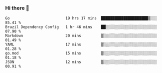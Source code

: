 ### Hi there 👋

<!--
**yeya24/yeya24** is a ✨ _special_ ✨ repository because its `README.md` (this file) appears on your GitHub profile.

Here are some ideas to get you started:

- 🔭 I’m currently working on ...
- 🌱 I’m currently learning ...
- 👯 I’m looking to collaborate on ...
- 🤔 I’m looking for help with ...
- 💬 Ask me about ...
- 📫 How to reach me: ...
- 😄 Pronouns: ...
- ⚡ Fun fact: ...
-->

<!--START_SECTION:waka-->

```text
Go                         19 hrs 17 mins  █████████████████████▒░░░   85.41 %
Brazil Dependency Config   1 hr 46 mins    ██░░░░░░░░░░░░░░░░░░░░░░░   07.90 %
Markdown                   20 mins         ▒░░░░░░░░░░░░░░░░░░░░░░░░   01.49 %
YAML                       17 mins         ▒░░░░░░░░░░░░░░░░░░░░░░░░   01.28 %
go.mod                     15 mins         ▒░░░░░░░░░░░░░░░░░░░░░░░░   01.18 %
JSON                       12 mins         ▒░░░░░░░░░░░░░░░░░░░░░░░░   00.91 %
```

<!--END_SECTION:waka-->
